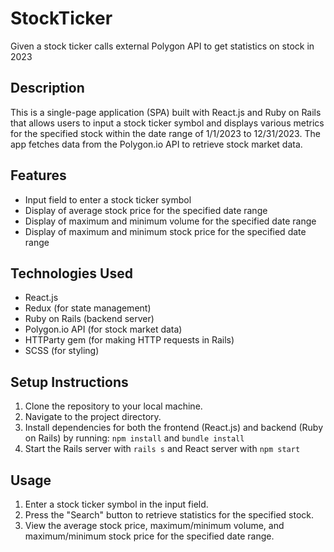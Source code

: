 <!-- @format -->

# StockTicker

Given a stock ticker calls external Polygon API to get statistics on stock in 2023

## Description

This is a single-page application (SPA) built with React.js and Ruby on Rails that allows users to input a stock ticker symbol and displays various metrics for the specified stock within the date range of 1/1/2023 to 12/31/2023. The app fetches data from the Polygon.io API to retrieve stock market data.

## Features

- Input field to enter a stock ticker symbol
- Display of average stock price for the specified date range
- Display of maximum and minimum volume for the specified date range
- Display of maximum and minimum stock price for the specified date range

## Technologies Used

- React.js
- Redux (for state management)
- Ruby on Rails (backend server)
- Polygon.io API (for stock market data)
- HTTParty gem (for making HTTP requests in Rails)
- SCSS (for styling)

## Setup Instructions

1. Clone the repository to your local machine.
2. Navigate to the project directory.
3. Install dependencies for both the frontend (React.js) and backend (Ruby on Rails) by running:
   `npm install` and `bundle install`
4. Start the Rails server with `rails s` and React server with `npm start`

## Usage

1. Enter a stock ticker symbol in the input field.
2. Press the "Search" button to retrieve statistics for the specified stock.
3. View the average stock price, maximum/minimum volume, and maximum/minimum stock price for the specified date range.
